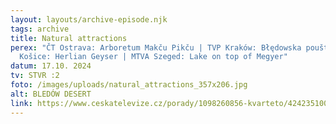 ```yaml
---
layout: layouts/archive-episode.njk
tags: archive
title: Natural attractions
perex: "ČT Ostrava: Arboretum Makču Pikču | TVP Kraków: Błędowska poušť | RTVS
  Košice: Herlian Geyser | MTVA Szeged: Lake on top of Megyer"
datum: 17.10. 2024
tv: STVR :2
foto: /images/uploads/natural_attractions_357x206.jpg
alt: BLEDÓW DESERT
link: https://www.ceskatelevize.cz/porady/1098260856-kvarteto/424235100111008/
---
```


